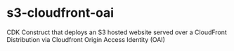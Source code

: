 # s3-cloudfront-oai
CDK Construct that deploys an S3 hosted website served over a CloudFront Distribution via Cloudfront Origin Access Identity (OAI)
